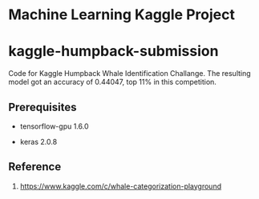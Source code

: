 # Machine Learning Kaggle Project

# kaggle-humpback-submission

Code for Kaggle Humpback Whale Identification Challange. The resulting model got an accuracy of 0.44047, top 11% in this competition.


## Prerequisites

- tensorflow-gpu 1.6.0

- keras 2.0.8


## Reference

1. https://www.kaggle.com/c/whale-categorization-playground
